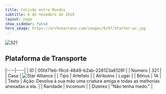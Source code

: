 ```yaml
---
title: Colisão entre Mundos
subtitle: 8 de novembro de 2019
layout: page
show_sidebar: false
hero_image: https://archonarcana.com/images/0/07/Starter-wc.jpg
---
```


![321](https://cdn.keyforgegame.com/media/card_front/pt/452_321_9WXGMPF33C8C_pt.png)

## Plataforma de Transporte

|----|----|
| ID | 05fd71eb-f9cd-4849-b2ab-228123a6129f |
| Número | 321 |
| Casa | ![Star Alliance](https://archonarcana.com/images/thumb/7/7d/Star_Alliance.png/22px-Star_Alliance.png "Aliança Estelar") |
| Tipo | Artefato |
| Atributos | Lugar |
| Bônus | 1A |
| Texto | Ação: Devolva à sua mão uma criatura amiga e todas as melhorias anexadas a ela. |
| Raridade | Incomum |
| Dizeres | “Não tenha medo.” |
